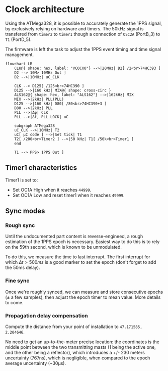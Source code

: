 # Clock architecture
Using the ATMega328, it is possible to accurately generate the 1PPS signal, by exclusively relying on hardware and timers.
The 50kHz signal is transfered from `timer2` to `timer1` though a connection of `OSC2A` (PortB_3) to `T1` (PortD_5).

The firmware is left the task to adjust the 1PPS event timing and time signal management.

```mermaid
flowchart LR
    CLK@{ shape: hex, label: "VCOCXO"} -->|20MHz| D2[ /2<br>74HC393 ]
    D2 --> 10M> 10MHz Out ]
    D2 -->|10MHz| uC_CLK
    
    CLK --> D125[ /125<br>74HC390 ]
    D125 -->|160 kHz| MIX@{ shape: cross-circ }
    ALS162@{ shape: hex, label: "ALS162"} -->|162kHz| MIX
    MIX -->|2kHz| PLL(PLL)
    D125 -->|160 kHz| D80[ /80<br>74HC390+3 ]
    D80 -->|2kHz| PLL
    PLL -->|Δφ| CLK
    PLL -->|Δf, PLL_LOCK| uC

    subgraph ATMega328
    uC_CLK -->|10MHz| T2
    uC[ µC code ] -->|Set tick| T1
    T2[ /200<br>Timer2 ] -->|50 kHz| T1[ /50k<br>Timer1 ]
    end

    T1 --> PPS> 1PPS Out ]
```

## Timer1 characteristics
Timer1 is set to:
  - Set OC1A High when it reaches `44999`.
  - Set OC1A Low and reset timer1 when it reaches `49999`.

## Sync modes
### Rough sync
Until the undocumented part content is reverse-engineed, a rough estimation of the 1PPS epoch is necessary.
Easiest way to do this is to rely on the 59th second, which is known to be unmodulated.

To do this, we measure the time to last interrupt. The first interrupt for which $`Δt > 500ms`$ is a good marker to set the epoch (don't forget to add the 50ms delay). 

### Fine sync
Once we're roughly synced, we can measure and store consecutive epochs (± a few samples), then adjust the epoch timer to mean value. More details to come.

### Propagation delay compensation
Compute the distance from your point of installation to `47.171585, 2.204646`. 

No need to get an up-to-the-meter precise location: the coordinates is the middle point between the two transmitting masts (1 being the active one, and the other being a reflector), which introduces a +/- 230 meters uncertainty (767ns), which is negligible, when compared to the epoch average uncertainty (~30µs).
